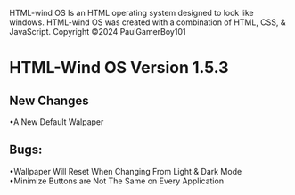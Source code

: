 HTML-wind OS Is an HTML operating system designed to look like windows.
HTML-wind OS was created with a combination of HTML, CSS, & JavaScript.
Copyright ©2024 PaulGamerBoy101

# HTML-Wind OS Version 1.5.3

## New Changes

•A New Default Walpaper  

## Bugs:

•Wallpaper Will Reset When Changing From Light & Dark Mode  
•Minimize Buttons are Not The Same on Every Application
